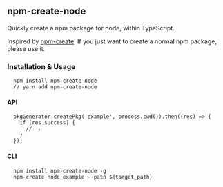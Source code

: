 ## npm-create-node

Quickly create a npm package for node, within TypeScript. 

Inspired by [npm-create](https://github.com/jhermsmeier/npm-create). If you just want to create a normal npm package, please use it.

### Installation & Usage

```
  npm install npm-create-node
  // yarn add npm-create-node
```

#### API

```
  pkgGenerator.createPkg('example', process.cwd()).then((res) => {
    if (res.success) {
      //...
    }
  });
```

#### CLI

```
  npm install npm-create-node -g
  npm-create-node example --path ${target_path}
```